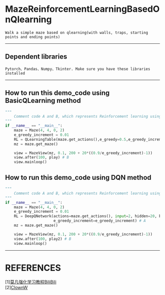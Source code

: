 # MazeReinforcementLearningBasedOnQlearning
    Walk a simple maze based on qlearning(with walls, traps, starting points and ending points)
--------------------------------
## Dependent libraries
    Pytorch、Pandas、Numpy、Tkinter. Make sure you have these libraries installed 
--------------------------------
## How to run this demo_code using BasicQLearning method
```Python
"""
    Comment code A and B, which represents Reinforcement learning using method called BasicQLearning. Then run this code in main.py
"""
if __name__ == "__main__":
    maze = Maze(4, 4, 0, 2)
    e_greedy_increment = 0.01
    RL = QLearningTable(maze.get_actions(),e_greedy=0.5,e_greedy_increment=e_greedy_increment) # A
    mz = maze.get_maze()

    view = MazeView(mz, 0.1, 200 + 20*((0.9/e_greedy_increment)-1))
    view.after(100, play) # B
    view.mainloop()
```
## How to run this demo_code using DQN method
```Python
"""
    Comment code A and B, which represents Reinforcement learning using method called DQN. Then run this code in main.py
"""
if __name__ == "__main__":
    maze = Maze(4, 4, 0, 2)
    e_greedy_increment = 0.01
    RL = DeepQNetwork(actions=maze.get_actions(), input=2, hidden=20, batch_size=150,
                      e_greedy_increment=e_greedy_increment) # A
    mz = maze.get_maze()

    view = MazeView(mz, 0.1, 200 + 20*((0.9/e_greedy_increment)-1))
    view.after(100, play2) # B
    view.mainloop()
```
--------------------------------
# REFERENCES
[1][莫凡强化学习教程BiliBili](https://www.bilibili.com/video/BV13W411Y75P?p=1&vd_source=7478d53454dfed00538f20c2bfa7123f)  
[2][ClownW](https://github.com/ClownW/Reinforcement-learning-with-PyTorch/tree/master/content/5_Deep_Q_Network)
